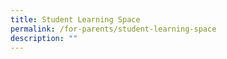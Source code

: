 ```yaml
---
title: Student Learning Space
permalink: /for-parents/student-learning-space
description: ""
---
```

